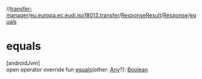 //[transfer-manager](../../../../index.md)/[eu.europa.ec.eudi.iso18013.transfer](../../index.md)/[ResponseResult](../index.md)/[Response](index.md)/[equals](equals.md)

# equals

[androidJvm]\
open operator override fun [equals](equals.md)(other: [Any](https://kotlinlang.org/api/latest/jvm/stdlib/kotlin/-any/index.html)?): [Boolean](https://kotlinlang.org/api/latest/jvm/stdlib/kotlin/-boolean/index.html)
